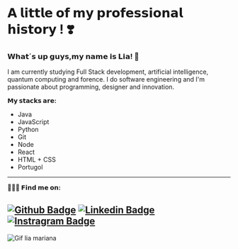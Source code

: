 # 𝗔 𝗹𝗶𝘁𝘁𝗹𝗲 𝗼𝗳 𝗺𝘆 𝗽𝗿𝗼𝗳𝗲𝘀𝘀𝗶𝗼𝗻𝗮𝗹 𝗵𝗶𝘀𝘁𝗼𝗿𝘆 ! ❣️

### 𝗪𝗵𝗮𝘁´𝘀 𝘂𝗽 𝗴𝘂𝘆𝘀,𝗺𝘆 𝗻𝗮𝗺𝗲 𝗶𝘀 𝗟𝗶𝗮! 👋 

I am currently studying Full Stack development, artificial intelligence, quantum computing and forence. I do software engineering and I'm passionate about programming, designer and innovation.

__𝗠𝘆 𝘀𝘁𝗮𝗰𝗸𝘀 𝗮𝗿𝗲:__
* Java
* JavaScript                                                             
* Python
* Git
* Node
* React
* HTML + CSS
* Portugol

---
**👩🏽‍💻 𝗙𝗶𝗻𝗱 𝗺𝗲 𝗼𝗻:**

[![Github Badge](https://img.shields.io/badge/-Github-000?style=flat-square&logo=Github&logoColor=white&link=https://github.com/EngMarianaBrito)](https://github.com/EngMarianaBrito)
[![Linkedin Badge](https://img.shields.io/badge/-LinkedIn-blue?style=flat-square&logo=Linkedin&logoColor=white&link=https://www.linkedin.com/in/ʟɪᴀ-ᴍᴀʀɪᴀɴᴀ-b105541a8)](https://www.linkedin.com/in/ʟɪᴀ-ᴍᴀʀɪᴀɴᴀ-b105541a8)
[![Instragram Badge](https://img.shields.io/badge/-Instagram-3f729b?style=flat-square&labelColor=3f729b&logo=Instagram&logoColor=white&link=https://instagram.com/liamarianab.dev?igshid=18z5t37bme6y0)](https://instagram.com/liamarianab.dev?igshid=18z5t37bme6y0)
---

![Gif lia mariana](https://media.giphy.com/media/ksjExXqgrmcrwKEtrn/giphy.gif)


